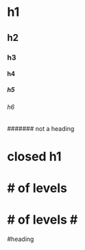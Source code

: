 # h1

## h2

### h3

#### h4

##### h5

###### h6

####### not a heading

# closed h1 #

#

##

# # of levels

# # of levels # #

#heading